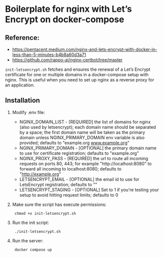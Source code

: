 # Boilerplate for nginx with Let’s Encrypt on docker-compose


## Reference:
* https://pentacent.medium.com/nginx-and-lets-encrypt-with-docker-in-less-than-5-minutes-b4b8a60d3a71
* https://github.com/rappo-ai/nginx-certbot/tree/master


`init-letsencrypt.sh` fetches and ensures the renewal of a Let’s
Encrypt certificate for one or multiple domains in a docker-compose
setup with nginx.
This is useful when you need to set up nginx as a reverse proxy for an
application.

## Installation

1. Modify .env file:
   - NGINX_DOMAIN_LIST - [REQUIRED] the list of domains for nginx (also used by letsencrypt); each domain name should be separated by a space; the first domain name will be taken as the primary domain unless NGINX_PRIMARY_DOMAIN env variable is also provided; defaults to "example.org www.example.org"
   - NGINX_PRIMARY_DOMAIN - [OPTIONAL] the primary domain name to use for certificate registration; defaults to "example.org"
   - NGINX_PROXY_PASS - [REQUIRED] the url to route all incoming requests on ports 80, 443; for example "http://localhost:8080" to forward all incoming to localhost:8080; defaults to "http://example.org"
   - LETSENCRYPT_EMAIL - [OPTIONAL] the email id to use for LetsEncrypt registration; defaults to ""
   - LETSENCRYPT_STAGING - [OPTIONAL] Set to 1 if you're testing your setup to avoid hitting request limits; defaults to 0
2. Make sure the script has execute permissions:

        chmod +x init-letsencrypt.sh

3. Run the init script:

        ./init-letsencrypt.sh

4. Run the server:

        docker compose up
